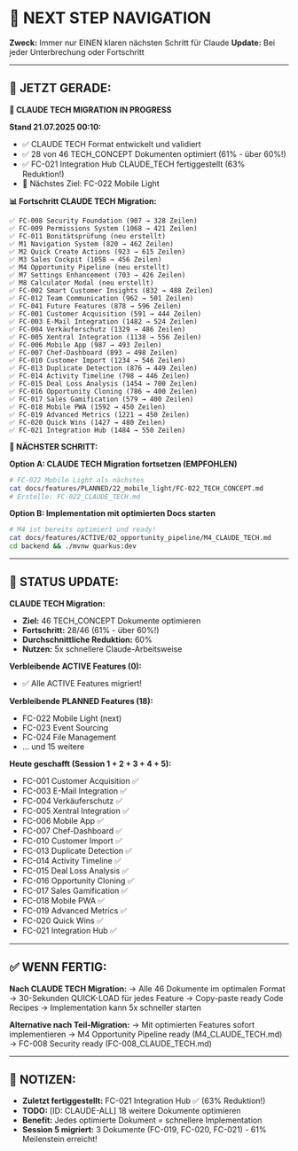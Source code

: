 # 🧭 NEXT STEP NAVIGATION

**Zweck:** Immer nur EINEN klaren nächsten Schritt für Claude
**Update:** Bei jeder Unterbrechung oder Fortschritt

---

## 🎯 JETZT GERADE:

**🔄 CLAUDE TECH MIGRATION IN PROGRESS**

**Stand 21.07.2025 00:10:**
- ✅ CLAUDE TECH Format entwickelt und validiert
- ✅ 28 von 46 TECH_CONCEPT Dokumenten optimiert (61% - über 60%!)
- ✅ FC-021 Integration Hub CLAUDE_TECH fertiggestellt (63% Reduktion!)
- 🔄 Nächstes Ziel: FC-022 Mobile Light

**📊 Fortschritt CLAUDE TECH Migration:**
```
✅ FC-008 Security Foundation (907 → 328 Zeilen)
✅ FC-009 Permissions System (1068 → 421 Zeilen)
✅ FC-011 Bonitätsprüfung (neu erstellt)
✅ M1 Navigation System (820 → 462 Zeilen)
✅ M2 Quick Create Actions (923 → 615 Zeilen)
✅ M3 Sales Cockpit (1058 → 456 Zeilen)
✅ M4 Opportunity Pipeline (neu erstellt)
✅ M7 Settings Enhancement (703 → 426 Zeilen)
✅ M8 Calculator Modal (neu erstellt)
✅ FC-002 Smart Customer Insights (832 → 488 Zeilen)
✅ FC-012 Team Communication (962 → 501 Zeilen)
✅ FC-041 Future Features (878 → 596 Zeilen)
✅ FC-001 Customer Acquisition (591 → 444 Zeilen)
✅ FC-003 E-Mail Integration (1482 → 524 Zeilen)
✅ FC-004 Verkäuferschutz (1329 → 486 Zeilen)
✅ FC-005 Xentral Integration (1138 → 556 Zeilen)
✅ FC-006 Mobile App (987 → 493 Zeilen)
✅ FC-007 Chef-Dashboard (893 → 498 Zeilen)
✅ FC-010 Customer Import (1234 → 546 Zeilen)
✅ FC-013 Duplicate Detection (876 → 449 Zeilen)
✅ FC-014 Activity Timeline (798 → 446 Zeilen)
✅ FC-015 Deal Loss Analysis (1454 → 700 Zeilen)
✅ FC-016 Opportunity Cloning (786 → 400 Zeilen)
✅ FC-017 Sales Gamification (579 → 400 Zeilen)
✅ FC-018 Mobile PWA (1592 → 450 Zeilen)
✅ FC-019 Advanced Metrics (1221 → 450 Zeilen)
✅ FC-020 Quick Wins (1427 → 480 Zeilen)
✅ FC-021 Integration Hub (1484 → 550 Zeilen)
```

**🚀 NÄCHSTER SCHRITT:**

**Option A: CLAUDE TECH Migration fortsetzen (EMPFOHLEN)**
```bash
# FC-022 Mobile Light als nächstes
cat docs/features/PLANNED/22_mobile_light/FC-022_TECH_CONCEPT.md
# Erstelle: FC-022_CLAUDE_TECH.md
```

**Option B: Implementation mit optimierten Docs starten**
```bash
# M4 ist bereits optimiert und ready!
cat docs/features/ACTIVE/02_opportunity_pipeline/M4_CLAUDE_TECH.md
cd backend && ./mvnw quarkus:dev
```

---

## 🚨 STATUS UPDATE:

**CLAUDE TECH Migration:**
- **Ziel:** 46 TECH_CONCEPT Dokumente optimieren
- **Fortschritt:** 28/46 (61% - über 60%!)
- **Durchschnittliche Reduktion:** 60%
- **Nutzen:** 5x schnellere Claude-Arbeitsweise

**Verbleibende ACTIVE Features (0):**
- ✅ Alle ACTIVE Features migriert!

**Verbleibende PLANNED Features (18):**
- FC-022 Mobile Light (next)
- FC-023 Event Sourcing
- FC-024 File Management
- ... und 15 weitere

**Heute geschafft (Session 1 + 2 + 3 + 4 + 5):**
- FC-001 Customer Acquisition ✅
- FC-003 E-Mail Integration ✅
- FC-004 Verkäuferschutz ✅
- FC-005 Xentral Integration ✅
- FC-006 Mobile App ✅
- FC-007 Chef-Dashboard ✅
- FC-010 Customer Import ✅
- FC-013 Duplicate Detection ✅
- FC-014 Activity Timeline ✅
- FC-015 Deal Loss Analysis ✅
- FC-016 Opportunity Cloning ✅
- FC-017 Sales Gamification ✅
- FC-018 Mobile PWA ✅
- FC-019 Advanced Metrics ✅
- FC-020 Quick Wins ✅
- FC-021 Integration Hub ✅

---

## ✅ WENN FERTIG:

**Nach CLAUDE TECH Migration:**
→ Alle 46 Dokumente im optimalen Format
→ 30-Sekunden QUICK-LOAD für jedes Feature
→ Copy-paste ready Code Recipes
→ Implementation kann 5x schneller starten

**Alternative nach Teil-Migration:**
→ Mit optimierten Features sofort implementieren
→ M4 Opportunity Pipeline ready (M4_CLAUDE_TECH.md)
→ FC-008 Security ready (FC-008_CLAUDE_TECH.md)

---

## 📝 NOTIZEN:

- **Zuletzt fertiggestellt:** FC-021 Integration Hub ✅ (63% Reduktion!)
- **TODO:** [ID: CLAUDE-ALL] 18 weitere Dokumente optimieren
- **Benefit:** Jedes optimierte Dokument = schnellere Implementation
- **Session 5 migriert:** 3 Dokumente (FC-019, FC-020, FC-021) - 61% Meilenstein erreicht!